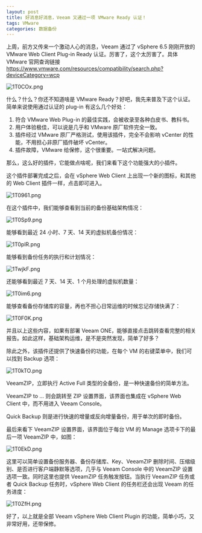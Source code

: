 ```yaml
---
layout: post
title: 好消息好消息，Veeam 又通过一项 VMware Ready 认证！
tags: VMware
categories: 数据备份
---
```


上周，前方又传来一个激动人心的消息，Veeam 通过了 vSphere 6.5 刚刚开放的 VMware Web Client Plug-in Ready 认证。厉害了，这个太厉害了。具体 VMware 官网查询链接 https://www.vmware.com/resources/compatibility/search.php?deviceCategory=wcp

![1T0COx.png](https://s2.ax1x.com/2020/02/11/1T0COx.png)

什么？什么？你还不知道啥是 VMware Ready？好吧，我先来普及下这个认证。简单来说使用通过认证的 plug-in 有这么几个好处：

1. 符合 VMware Web Plug-in 的最佳实践，会被收录至各种白皮书、教科书。
2. 用户体验极佳，可以说是几乎和 VMware 原厂软件完全一致。
3. 插件经过 VMware 原厂严格测试，使用该插件，完全不会影响 vCenter 的性能，不用担心非原厂插件破坏 vCenter。
4. 插件故障，VMware 给保修，这个很重要。一站式解决问题。

那么，这么好的插件，它能做点啥呢，我们来看下这个功能强大的小插件。

这个插件部署完成之后，会在 vSphere Web Client 上出现一个新的图标，和其他的 Web Client 插件一样，点击即可进入。

![1T0961.png](https://s2.ax1x.com/2020/02/11/1T0961.png)

在这个插件中，我们能够查看到当前的备份基础架构情况：

![1T0Sp9.png](https://s2.ax1x.com/2020/02/11/1T0Sp9.png)

能够看到最近 24 小时、7 天、14 天的虚拟机备份情况：

![1T0plR.png](https://s2.ax1x.com/2020/02/11/1T0plR.png)

能够看到备份任务的执行和计划情况：

![1TwjkF.png](https://s2.ax1x.com/2020/02/11/1TwjkF.png)

还能够看到最近 7 天、14 天、1 个月处理的虚拟机数量：

![1T0im6.png](https://s2.ax1x.com/2020/02/11/1T0im6.png)

能够查看备份存储库的容量，再也不担心日常运维的时候忘记存储快满了：

![1T0F0K.png](https://s2.ax1x.com/2020/02/11/1T0F0K.png)

并且以上这些内容，如果有部署 Veeam ONE，能够直接点击跳转查看完整的相关报告。如此这样，基础架构运维，是不是突然发现，简单了好多？

除此之外，该插件还提供了快速备份的功能，在每个 VM 的右键菜单中，我们可以找到 Backup 选项：

![1T0kTO.png](https://s2.ax1x.com/2020/02/11/1T0kTO.png)

VeeamZIP，立即执行 Active Full 类型的全备份，是一种快速备份的简单方法。

VeeamZIP to ... 则会跳转至 ZIP 设置界面，该界面也集成在 vSphere Web Client 中，而不用进入 Veeam Console。

Quick Backup 则是进行快速的增量或反向增量备份，用于单次的即时备份。

最后来看下 VeeamZIP 设置界面，该界面位于每台 VM 的 Manage 选项卡下的最后一项 VeeamZIP 中，如图：

![1T0EkD.png](https://s2.ax1x.com/2020/02/11/1T0EkD.png)

这里可以简单设置备份服务器、备份存储库、Key、VeeamZIP 删除时间、压缩级别、是否进行客户端静默等选项，几乎与 Veeam Console 中的 VeeamZIP 设置选项一致。同时这里也提供 VeeamZIP 任务触发按钮。当执行 VeeamZIP 任务或者 Quick Backup 任务时，vSphere Web Client 的任务栏还会出现 Veeam 的任务进度：

![1T0ZfH.png](https://s2.ax1x.com/2020/02/11/1T0ZfH.png)

好了，以上就是全部 Veeam vSphere Web Client Plugin 的功能，简单小巧，又非常好用，还带保修。